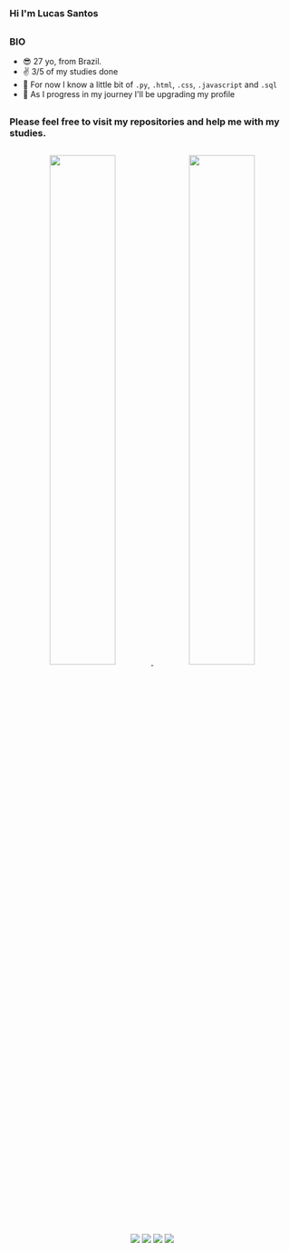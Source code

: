 ##

### Hi I'm Lucas Santos

##

### BIO

- 😎 27 yo, from Brazil.
- ✌️ 3/5 of my studies done
- 🐍 For now I know a little bit of `.py`, `.html`, `.css`, `.javascript` and `.sql`
- 🔭 As I progress in my journey I'll be upgrading my profile

##

### Please feel free to visit my repositories and help me with my studies.

##

<div align="center">
  <a href="https://www.linkedin.com/in/lucas-jos%C3%A9-alves-dos-santos-769730249">
  <img width="48%" src="https://github-readme-stats.vercel.app/api?username=lucossantos&show_icons=true&theme=dark&include_all_commits=true&count_private=true"/>
  <img width="48%" src="https://github-readme-stats.vercel.app/api/top-langs/?username=lucossantos&layout=compact&langs_count=7&theme=dark"/>
</div>

##

<div align="center">
  <a href="https://instagram.com/olucossantos" target="_blank"><img src="https://img.shields.io/badge/-Instagram-%23E4405F?style=for-the-badge&logo=instagram&logoColor=white" target="_blank"></a>
 <a href="https://discordapp.com/users/Lucos#9801" target="_blank"><img src="https://img.shields.io/badge/Discord-7289DA?style=for-the-badge&logo=discord&logoColor=white" target="_blank"></a> 
  <a href = "mailto:lucasjosealvessantos@gmail.com"><img src="https://img.shields.io/badge/-Gmail-%23333?style=for-the-badge&logo=gmail&logoColor=white" target="_blank"></a>
  <a href="https://www.linkedin.com/in/lucas-jos%C3%A9-alves-dos-santos-769730249" target="_blank"><img src="https://img.shields.io/badge/-LinkedIn-%230077B5?style=for-the-badge&logo=linkedin&logoColor=white" target="_blank"></a>
</div>
